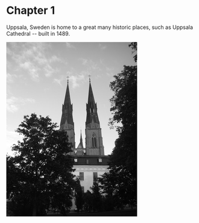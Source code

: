 # Chapter 1

Uppsala, Sweden is home to a great many historic places, such as Uppsala Cathedral -- built in 1489.

![Uppsala Cathedral](./a.png)

